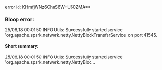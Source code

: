 error id: KHmfjWNz6ChuS6W+U60ZMA==
### Bloop error:

25/06/18 00:01:50 INFO Utils: Successfully started service 'org.apache.spark.network.netty.NettyBlockTransferService' on port 41545.
#### Short summary: 

25/06/18 00:01:50 INFO Utils: Successfully started service 'org.apache.spark.network.netty.NettyBloc...